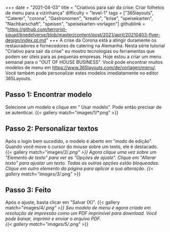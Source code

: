 +++
date = "2021-04-03"
title = "Criativos para sair da crise: Criar folhetos de menu para a vizinhança"
difficulty = "level-1"
tags = ["365layouts", "Caterer", "corona", "Gastronomen", "kreativ", "krise", "speisekarten", "Nachbarschaft", "speisen", "speisekarten-vorlagen"]
githublink = "https://github.com/terrorist-squad/knedelverse/blob/master/content/post/2021/april/20210403-flyer-design/index.pt.md"
+++
A crise da Corona está a atingir duramente os restauradores e fornecedores de catering na Alemanha. Nesta série tutorial "Criativo para sair da crise" eu mostro tecnologias ou ferramentas que podem ser úteis para as pequenas empresas. Hoje estou a criar um menu semanal para o "OUT OF HOUSE BUSINESS". Você pode encontrar muitos modelos de menu em https://www.365layouts.com/de/vorlagen/menu/. Você também pode personalizar estes modelos imediatamente no editor 365Layouts.
## Passo 1: Encontrar modelo
Selecione um modelo e clique em " Usar modelo". Pode então precisar de se autenticar.
{{< gallery match="images/1/*.png" >}}

## Passo 2: Personalizar textos
Após o login bem sucedido, o modelo é aberto em "modo de edição".  Quando você move o cursor do mouse sobre um texto, ele é destacado.  
{{< gallery match="images/2/*.png" >}}
Agora clique uma vez sobre um "Elemento de texto" para ver as "Opções de ajuste". Clique em "Alterar texto" para ajustar um texto. Todas as outras opções estão bloqueadas. Clique em outro elemento da página para aplicar a sua alteração.
{{< gallery match="images/3/*.png" >}}

## Passo 3: Feito
Após o ajuste, basta clicar em "Salvar (X)".
{{< gallery match="images/4/*.png" >}}
Seu modelo de menu é agora criado em resolução de impressão como um PDF imprimível para download.  Você pode baixar, imprimir e enviar o arquivo PDF.   
{{< gallery match="images/5/*.png" >}}
